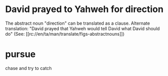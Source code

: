 # David prayed to Yahweh for direction

The abstract noun "direction" can be translated as a clause. Alternate translation: "David prayed that Yahweh would tell David what David should do" (See: [[rc://en/ta/man/translate/figs-abstractnouns]])

# pursue

chase and try to catch

